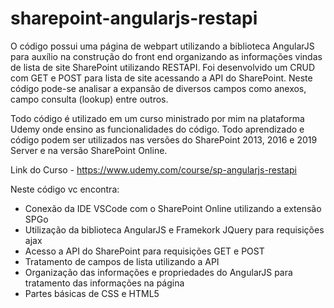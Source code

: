 # sharepoint-angularjs-restapi

O código possui uma página de webpart utilizando a biblioteca AngularJS para auxílio na construção do front end 
organizando as informações vindas de lista de site SharePoint utilizando RESTAPI. Foi desenvolvido um CRUD com GET e POST para lista de 
site acessando a API do SharePoint. Neste código pode-se analisar a expansão de diversos campos como anexos, campo consulta (lookup) 
entre outros.

Todo código é utilizado em um curso ministrado por mim na plataforma Udemy onde ensino as funcionalidades do código. Todo aprendizado e 
código podem ser utilizados nas versões do SharePoint 2013, 2016 e 2019 Server e na versão SharePoint Online.

Link do Curso - https://www.udemy.com/course/sp-angularjs-restapi

Neste código vc encontra:

- Conexão da IDE VSCode com o SharePoint Online utilizando a extensão SPGo
- Utilização da biblioteca AngularJS e Framekork JQuery para requisições ajax
- Acesso a API do SharePoint para requisições GET e POST
- Tratamento de campos de lista utilizando a API
- Organização das informações e propriedades do AngularJS para tratamento das informações na página
- Partes básicas de CSS e HTML5
